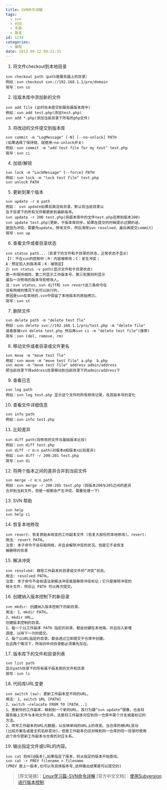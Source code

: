 ```yaml
---
title: SVN命令详解
tags:
  - svn
  - 代码
  - 手册
  - 版本
id: 1234
categories:
  - 编程
date: 2012-09-12 09:21:31
---
```


1.  将文件checkout到本地目录
```svn
svn checkout path（path是服务器上的目录）
例如：svn checkout svn://192.168.1.1/pro/domain
简写：svn co 
```

2.  往版本库中添加新的文件
```svn
svn add file (此时尚未提交到服务器版本库中)
例如：svn add test.php(添加test.php)
svn add *.php(添加当前目录下所有的php文件) 
```
3.  将改动的文件提交到版本库
```svn
svn commit -m "LogMessage" [-N] [--no-unlock] PATH
(如果选择了保持锁，就使用–no-unlock开关)
例如：svn commit -m "add test file for my test" test.php
简写：svn ci

```
4.  加锁/解锁
```svn
svn lock -m "LockMessage" [--force] PATH
例如：svn lock -m "lock test file" test.php
svn unlock PATH

```
5.  更新到某个版本
```svn
svn update -r m path
例如： svn update如果后面没有目录，默认将当前目录以
及子目录下的所有文件都更新到最新版本。
svn update -r 200 test.php(将版本库中的文件test.php还原到版本200)
svn update test.php(更新，于版本库同步。如果在提交的时候提示过期的话，
是因为冲突，需要先update，修改文件，然后清除svn resolved，最后再提交commit)
简写：svn up

```
6.  查看文件或者目录状态
```svn
svn status path...（目录下的文件和子目录的状态，正常状态不显示）
【?：不在svn的控制中；M：内容被修改；C：发生冲突；
A：预定加入到版本库；K：被锁定】
2）svn status -v path(显示文件和子目录状态)
第一列保持相同，第二列显示工作版本号，第三和第四列显示
最后一次修改的版本号和修改人。
注：svn status、svn diff和 svn revert这三条命令在
没有网络的情况下也可以执行的，
原因是svn在本地的.svn中保留了本地版本的原始拷贝。
简写：svn st

```
7.  删除文件
```svn
svn delete path -m "delete test fle"
例如：svn delete svn://192.168.1.1/pro/test.php -m "delete file"
或者直接svn delete test.php 然后再svn ci -m "delete test file"(推荐)
简写：svn (del, remove, rm)

```
8.  移动文件或者目录或文件更名
```svn
svn move -m "move test fle"
例如：svn move -m "move test file" a.php  b.php 
svn move -m "move test file" address admin/address 
把当前目录下得address目录移动到当前目录下的admin/address下

```
9.  查看日志
```svn
svn log path
例如：svn log test.php 显示这个文件的所有修改记录，及其版本号的变化

```
10.  查看文件详细信息
```svn
svn info path
例如：svn info test.php

```
11.  比较差异
```svn
svn diff path(将修改的文件与基础版本比较)
例如：svn diff test.php
svn diff -r m:n path(对版本m和版本n比较差异)
例如：svn diff -r 200:201 test.php
简写：svn di

```
12.  将两个版本之间的差异合并到当前文件
```svn
svn merge -r m:n path
例如：svn merge -r 200:205 test.php（将版本200与205之间的差异
合并到当前文件，但是一般都会产生冲突，需要处理一下）

```
13.  SVN 帮助
```svn
svn help
svn help ci

```
14.  恢复本地修改
```svn
svn revert: 恢复原始未改变的工作副本文件 (恢复大部份的本地修改)。revert:
用法: revert PATH…
注意: 本子命令不会存取网络，并且会解除冲突的状况。但是它不会恢复
被删除的目录

```
15.  解决冲突
```svn
svn resolved: 移除工作副本的目录或文件的“冲突”状态。
用法: resolved PATH…
注意: 本子命令不会依语法来解决冲突或是移除冲突标记；它只是移除冲突的
相关文件，然后让 PATH 可以再次提交。

```
16.  创建纳入版本控制下的新目录
```svn
svn mkdir: 创建纳入版本控制下的新目录。
用法: 1、mkdir PATH…
2、mkdir URL…
创建版本控制的目录。
1、每一个以工作副本 PATH 指定的目录，都会创建在本地端，并且加入新增
调度，以待下一次的提交。
2、每个以URL指定的目录，都会透过立即提交于仓库中创建。
在这两个情况下，所有的中间目录都必须事先存在。

```
17.  版本库下的文件和目录列表
```svn
svn list path
显示path目录下的所有属于版本库的文件和目录
简写：svn ls

```
18.  代码库URL变更
```svn
svn switch (sw): 更新工作副本至不同的URL。
用法: 1、switch URL [PATH]
2、switch –relocate FROM TO [PATH...] 
1、更新你的工作副本，映射到一个新的URL，其行为跟“svn update”很像，也会将
服务器上文件与本地文件合并。这是将工作副本对应到同一仓库中某个分支或者标记的
方法。
2、改写工作副本的URL元数据，以反映单纯的URL上的改变。当仓库的根URL变动
(比如方案名或是主机名称变动)，但是工作副本仍旧对映到同一仓库的同一目录时使用
这个命令更新工作副本与仓库的对应关系。

```
19.  输出指定文件或URL的内容。
```svn
svn cat 目标[@版本]…如果指定了版本，将从指定的版本开始查找。
svn cat -r PREV filename > filename 
(PREV 是上一版本,也可以写具体版本号,这样输出结果是可以提交的)

```

>[原文链接]：[Linux学习篇-SVN命令详解](http://blog.sina.com.cn/s/blog_76cd6de80100wml3.html "打开链接")
>[官方中文文档]：[使用Subversion进行版本控制](http://www.subversion.org.cn/svnbook/1.4/index.html "打开链接")